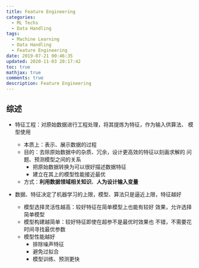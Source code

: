 ```yaml
---
title: Feature Engineering
categories:
  - ML Techs
  - Data Handling
tags:
  - Machine Learning
  - Data Handling
  - Feature Engineering
date: 2019-07-21 00:46:35
updated: 2020-11-03 20:17:42
toc: true
mathjax: true
comments: true
description: Feature Engineering
---
```


##	综述

-	特征工程：对原始数据进行工程处理，将其提炼为特征，作为输入供算法、
	模型使用
	-	本质上：表示、展示数据的过程
	-	目的：去除原始数据中的杂质、冗余，设计更高效的特征以刻画求解的
		问题、预测模型之间的关系
		-	把原始数据转换为可以很好描述数据特征
		-	建立在其上的模型性能接近最优
	-	方式：**利用数据领域相关知识**、**人为设计输入变量**

-	数据、特征决定了机器学习的上限，模型、算法只是逼近上限，特征越好
	-	模型选择灵活性越高：较好特征在简单模型上也能有较好
		效果，允许选择简单模型
	-	模型构建越简单：较好特征即使在超参不是最优时效果也
		不错，不需要花时间寻找最优参数
	-	模型性能越好
		-	排除噪声特征
		-	避免过拟合
		-	模型训练、预测更快


